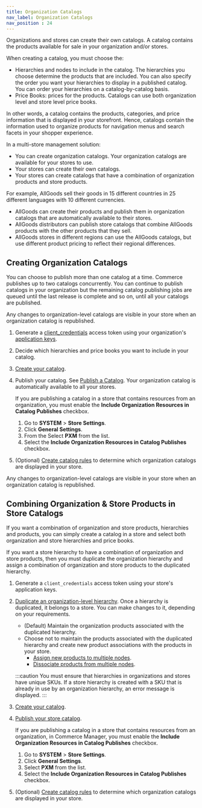 ```yaml
---
title: Organization Catalogs
nav_label: Organization Catalogs
nav_position : 24
---
```


Organizations and stores can create their own catalogs. A catalog contains the products available for sale in your organization and/or stores.

When creating a catalog, you must choose the:

- Hierarchies and nodes to include in the catalog. The hierarchies you choose determine the products that are included. You can also specify the order you want your hierarchies to display in a published catalog. You can order your hierarchies on a catalog-by-catalog basis.
- Price Books: prices for the products. Catalogs can use both organization level and store level price books.

In other words, a catalog contains the products, categories, and price information that is displayed in your storefront. Hence, catalogs contain the information used to organize products for navigation menus and search facets in your shopper experience.

In a multi-store management solution:

- You can create organization catalogs. Your organization catalogs are available for your stores to use.
- Your stores can create their own catalogs.
- Your stores can create catalogs that have a combination of organization products and store products.

For example, AllGoods sell their goods in 15 different countries in 25 different languages with 10 different currencies.

- AllGoods can create their products and publish them in organization catalogs that are automatically available to their stores.
- AllGoods distributors can publish store catalogs that combine AllGoods products with the other products that they sell.
- AllGoods stores in different regions can use the AllGoods catalogs, but use different product pricing to reflect their regional differences.

## Creating Organization Catalogs

You can choose to publish more than one catalog at a time. Commerce publishes up to two catalogs concurrently. You can continue to publish catalogs in your organization but the remaining catalog publishing jobs are queued until the last release is complete and so on, until all your catalogs are published.

Any changes to organization-level catalogs are visible in your store when an organization catalog is republished.

1. Generate a [client_credentials](/docs/authentication/Tokens/client-credential-token) access token using your organization's [application keys](/docs/api/application-keys/application-keys-introduction).
1. Decide which hierarchies and price books you want to include in your catalog.
1. [Create your catalog](/docs/api/pxm/catalog/create-catalog).
1. Publish your catalog. See [Publish a Catalog](/docs/api/pxm/catalog/publish-release). Your organization catalog is automatically available to all your stores.

   If you are publishing a catalog in a store that contains resources from an organization, you must enable the **Include Organization Resources in Catalog Publishes** checkbox.

    1. Go to **SYSTEM** > **Store Settings**.
    2. Click **General Settings**.
    3. From the Select **PXM** from the list.
    4. Select the **Include Organization Resources in Catalog Publishes** checkbox.

1. (Optional) [Create catalog rules](/docs/api/pxm/catalog/create-rule) to determine which organization catalogs are displayed in your store. 

Any changes to organization-level catalogs are visible in your store when an organization catalog is republished.

## Combining Organization & Store Products in Store Catalogs

If you want a combination of organization and store products, hierarchies and products, you can simply create a catalog in a store and select both organization and store hierarchies and price books. 

If you want a store hierarchy to have a combination of organization and store products, then you must duplicate the organization hierarchy and assign a combination of organization and store products to the duplicated hierarchy.

1. Generate a `client_credentials` access token using your store's application keys.
1. [Duplicate an organization-level hierarchy](/docs/api/pxm/products/duplicate-hierarchy). Once a hierarchy is duplicated, it belongs to a store. You can make changes to it, depending on your requirements.
   * (Default) Maintain the organization products associated with the duplicated hierarchy.
   * Choose not to maintain the products associated with the duplicated hierarchy and create new product associations with the products in your store.
       * [Assign new products to multiple nodes](/docs/api/pxm/products/create-node-product-relationship).
       * [Dissociate products from multiple nodes](/docs/api/pxm/products/delete-node-product-relationships).

    :::caution
    You must ensure that hierarchies in organizations and stores have unique SKUs. If a store hierarchy is created with a SKU that is already in use by an organization hierarchy, an error message is displayed. 
    :::
1. [Create your catalog](/docs/api/pxm/catalog/create-catalog).
1. [Publish your store catalog](/docs/api/pxm/catalog/publish-release). 

   If you are publishing a catalog in a store that contains resources from an organization, in Commerce Manager, you must enable the **Include Organization Resources in Catalog Publishes** checkbox.

    1. Go to **SYSTEM** > **Store Settings**.
    2. Click **General Settings**.
    3. Select **PXM** from the list.
    4. Select the **Include Organization Resources in Catalog Publishes** checkbox.

1. (Optional) [Create catalog rules](/docs/api/pxm/catalog/create-rule) to determine which organization catalogs are displayed in your store. 
